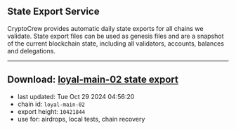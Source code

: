 ## State Export Service
CryptoCrew provides automatic daily state exports for all chains we validate. State export files can be used as genesis files and are a snapshot of the current blockchain state, including all validators, accounts, balances and delegations.

---
**Download: [loyal-main-02 state export](https://dl-eu2.ccvalidators.com/SERVICE/loyal/loyal-main-02_export_10421844.json)**
---

- last updated: Tue Oct 29 2024 04:56:20
- chain id: `loyal-main-02`
- export height: `10421844`
- use for: airdrops, local tests, chain recovery
